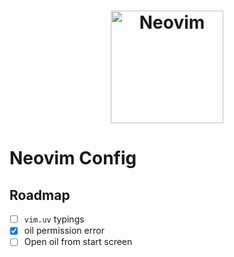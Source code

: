 <h1 align="center">
    <picture>
        <img src="https://upload.wikimedia.org/wikipedia/commons/3/3a/Neovim-mark.svg" alt="Neovim" height="180"/>
    </picture>
</h1>

# Neovim Config

## Roadmap
- [ ] `vim.uv` typings
- [x] oil permission error
- [ ] Open oil from start screen
